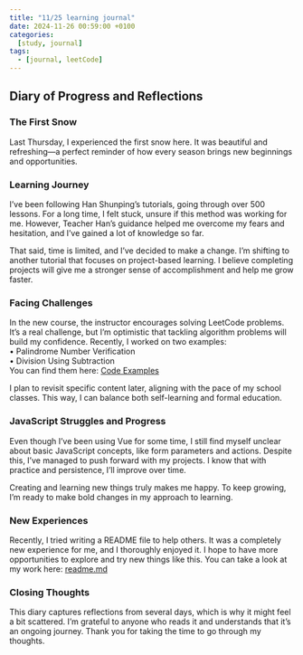 ```yaml
---
title: "11/25 learning journal"
date: 2024-11-26 00:59:00 +0100
categories:
  [study, journal]
tags: 
  - [journal, leetCode]
---
```

## Diary of Progress and Reflections  

### The First Snow  
Last Thursday, I experienced the first snow here. It was beautiful and refreshing—a perfect reminder of how every season brings new beginnings and opportunities.  

### Learning Journey  
I’ve been following Han Shunping’s tutorials, going through over 500 lessons. For a long time, I felt stuck, unsure if this method was working for me. However, Teacher Han’s guidance helped me overcome my fears and hesitation, and I’ve gained a lot of knowledge so far.  

That said, time is limited, and I’ve decided to make a change. I’m shifting to another tutorial that focuses on project-based learning. I believe completing projects will give me a stronger sense of accomplishment and help me grow faster.  

### Facing Challenges  
In the new course, the instructor encourages solving LeetCode problems. It’s a real challenge, but I’m optimistic that tackling algorithm problems will build my confidence. Recently, I worked on two examples:  
	•	Palindrome Number Verification  
	•	Division Using Subtraction  
You can find them here: [Code Examples](https://github.com/VeronicaOtherWorld/java-heima/tree/main/chapter03-condition/src)  

I plan to revisit specific content later, aligning with the pace of my school classes. This way, I can balance both self-learning and formal education.  

### JavaScript Struggles and Progress  
Even though I’ve been using Vue for some time, I still find myself unclear about basic JavaScript concepts, like form parameters and actions. Despite this, I’ve managed to push forward with my projects. I know that with practice and persistence, I’ll improve over time.  

Creating and learning new things truly makes me happy. To keep growing, I’m ready to make bold changes in my approach to learning.  

### New Experiences  
Recently, I tried writing a README file to help others. It was a completely new experience for me, and I thoroughly enjoyed it. I hope to have more opportunities to explore and try new things like this. You can take a look at my work here: [readme.md](https://github.com/Jim124/Web-Design-CA2/blob/main/README.md)  

### Closing Thoughts  
This diary captures reflections from several days, which is why it might feel a bit scattered. I’m grateful to anyone who reads it and understands that it’s an ongoing journey. Thank you for taking the time to go through my thoughts.  